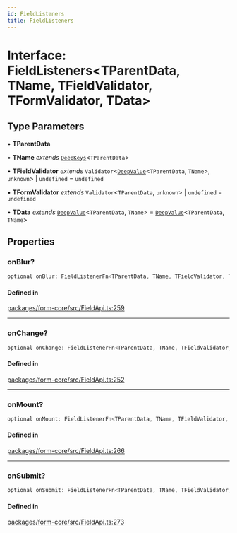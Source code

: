 ```yaml
---
id: FieldListeners
title: FieldListeners
---
```


# Interface: FieldListeners\<TParentData, TName, TFieldValidator, TFormValidator, TData\>

## Type Parameters

• **TParentData**

• **TName** *extends* [`DeepKeys`](../type-aliases/deepkeys.md)\<`TParentData`\>

• **TFieldValidator** *extends* `Validator`\<[`DeepValue`](../type-aliases/deepvalue.md)\<`TParentData`, `TName`\>, `unknown`\> \| `undefined` = `undefined`

• **TFormValidator** *extends* `Validator`\<`TParentData`, `unknown`\> \| `undefined` = `undefined`

• **TData** *extends* [`DeepValue`](../type-aliases/deepvalue.md)\<`TParentData`, `TName`\> = [`DeepValue`](../type-aliases/deepvalue.md)\<`TParentData`, `TName`\>

## Properties

### onBlur?

```ts
optional onBlur: FieldListenerFn<TParentData, TName, TFieldValidator, TFormValidator, TData>;
```

#### Defined in

[packages/form-core/src/FieldApi.ts:259](https://github.com/TanStack/form/blob/main/packages/form-core/src/FieldApi.ts#L259)

***

### onChange?

```ts
optional onChange: FieldListenerFn<TParentData, TName, TFieldValidator, TFormValidator, TData>;
```

#### Defined in

[packages/form-core/src/FieldApi.ts:252](https://github.com/TanStack/form/blob/main/packages/form-core/src/FieldApi.ts#L252)

***

### onMount?

```ts
optional onMount: FieldListenerFn<TParentData, TName, TFieldValidator, TFormValidator, TData>;
```

#### Defined in

[packages/form-core/src/FieldApi.ts:266](https://github.com/TanStack/form/blob/main/packages/form-core/src/FieldApi.ts#L266)

***

### onSubmit?

```ts
optional onSubmit: FieldListenerFn<TParentData, TName, TFieldValidator, TFormValidator, TData>;
```

#### Defined in

[packages/form-core/src/FieldApi.ts:273](https://github.com/TanStack/form/blob/main/packages/form-core/src/FieldApi.ts#L273)
